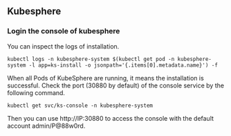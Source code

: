 ## Kubesphere

### Login the console of kubesphere

You can inspect the logs of installation.

```
kubectl logs -n kubesphere-system $(kubectl get pod -n kubesphere-system -l app=ks-install -o jsonpath='{.items[0].metadata.name}') -f
```

When all Pods of KubeSphere are running, it means the installation is successful. Check the port (30880 by default) of the console service by the following command. 

```
kubectl get svc/ks-console -n kubesphere-system
```
Then you can use http://IP:30880 to access the console with the default account admin/P@88w0rd.

